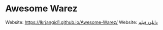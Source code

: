 # Awesome Warez

Website: <a href="https://lkrjangid1.github.io/Awesome-Warez/">https://lkrjangid1.github.io/Awesome-Warez/</a>
Website: <a href="https://hamtamovie.asia/">دانلود فیلم</a>
